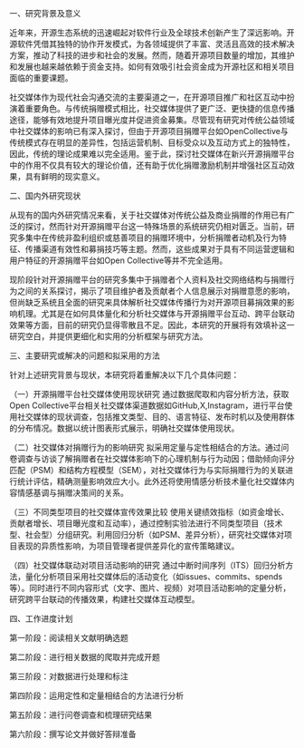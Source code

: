 一、研究背景及意义

近年来，开源生态系统的迅速崛起对软件行业及全球技术创新产生了深远影响。开源软件凭借其独特的协作开发模式，为各领域提供了丰富、灵活且高效的技术解决方案，推动了科技的进步和社会的发展。然而，随着开源项目数量的增加，其维护和发展也越来越依赖于资金支持。如何有效吸引社会资金成为开源社区和相关项目面临的重要课题。

社交媒体作为现代社会沟通交流的主要渠道之一，在开源项目推广和社区互动中扮演着重要角色。与传统捐赠模式相比，社交媒体提供了更广泛、更快捷的信息传播途径，能够有效地提升项目曝光度并促进资金募集。尽管现有研究对传统公益领域中社交媒体的影响已有深入探讨，但由于开源项目捐赠平台如OpenCollective与传统模式存在明显的差异性，包括运营机制、目标受众以及互动方式上的独特性，因此，传统的理论成果难以完全适用。鉴于此，探讨社交媒体在新兴开源捐赠平台中的作用不仅具有较大的理论价值，还有助于优化捐赠激励机制并增强社区互动效果，具有鲜明的现实意义。

二、国内外研究现状

从现有的国内外研究情况来看，关于社交媒体对传统公益及商业捐赠的作用已有广泛的探讨，然而针对开源捐赠平台这一特殊场景的系统研究仍相对匮乏。当前，研究多集中在传统非盈利组织或慈善项目的捐赠环境中，分析捐赠者动机及行为特征、传播渠道有效性和募捐技巧等主题。然而，这些成果对于具有不同运营逻辑和用户特征的开源捐赠平台如Open Collective等并不完全适用。

现阶段针对开源捐赠平台的研究多集中于捐赠者个人资料及社交网络结构与捐赠行为之间的关系探讨，揭示了项目维护者及贡献者个人信息展示对捐赠意愿的影响，但尚缺乏系统且全面的研究来具体解析社交媒体传播行为对开源项目募捐效果的影响机理。尤其是在如何具体量化和分析社交媒体与开源捐赠平台互动、跨平台联动效果等方面，目前的研究仍显得零散且不足。因此，本研究的开展将有效填补这一研究空白，并提供更细化和实用的分析框架与研究方法。

三、主要研究或解决的问题和拟采用的方法

针对上述研究背景与现状，本研究将着重解决以下几个具体问题：

（一）开源捐赠平台社交媒体使用现状研究
通过数据爬取和内容分析方法，获取Open Collective平台相关社交媒体渠道数据如GitHub,X,Instagram，进行平台使用社交媒体的现状调查，包括推文类型、目的、语言特征、发布时机以及使用群体的分布情况。数据以统计图表形式展示，明确社交媒体使用现状。

（二）社交媒体对捐赠行为的影响研究
拟采用定量与定性相结合的方法。通过问卷调查与访谈了解捐赠者在社交媒体影响下的心理机制与行为动因；借助倾向评分匹配（PSM）和结构方程模型（SEM），对社交媒体行为与实际捐赠行为的关联进行统计评估，精确测量影响效应大小。此外还将使用情感分析技术量化社交媒体内容情感基调与捐赠决策间的关系。

（三）不同类型项目的社交媒体宣传效果比较
使用关键绩效指标（如资金增长、贡献者增长、项目曝光度和互动率），通过控制实验法进行不同类型项目（技术型、社会型）分组研究。利用回归分析（如PSM、差异分析），研究社交媒体对项目表现的异质性影响，为项目管理者提供差异化的宣传策略建议。

（四）社交媒体联动对项目活动影响的研究
通过中断时间序列（ITS）回归分析方法，量化分析项目采用社交媒体后的活动变化（如issues、commits、spends等）。同时进行不同内容形式（文字、图片、视频）对项目活动影响的定量分析，研究跨平台联动的传播效果，构建社交媒体互动模型。

四、工作进度计划

第一阶段：阅读相关文献明确选题

第二阶段：进行相关数据的爬取并完成开题

第三阶段：对数据进行处理和标注

第四阶段：运用定性和定量相结合的方法进行分析

第五阶段：进行问卷调查和梳理研究结果

第六阶段：撰写论文并做好答辩准备

